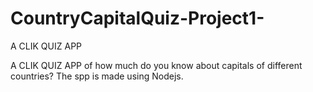 # CountryCapitalQuiz-Project1-

A CLIK QUIZ APP

A CLIK QUIZ APP of how much do you know about capitals of different countries? The spp is made using Nodejs.
